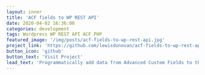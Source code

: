 ```yaml
---
layout: inner
title: 'ACF fields to WP REST API'
date: 2020-04-02 16:36:00
categories: development
tags: Wordpress WP REST API ACF PHP
featured_image: '/img/posts/acf-fields-to-wp-rest-api.jpg'
project_link: 'https://github.com/lewisdonovan/acf-fields-to-wp-rest-api'
button_icon: 'github'
button_text: 'Visit Project'
lead_text: 'Programmatically add data from Advanced Custom Fields to the Wordpress REST API.'
---
```


